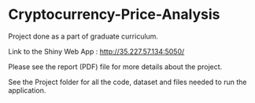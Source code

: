 # Cryptocurrency-Price-Analysis
Project done as a part of graduate curriculum. 

Link to the Shiny Web App : http://35.227.57.134:5050/

Please see the report (PDF) file for more details about the project.

See the Project folder for all the code, dataset and files needed to run the application.
